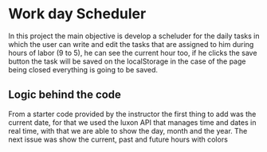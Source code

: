# Work day Scheduler

In this project the main objective is develop a scheluder for the daily tasks in which the user can write and edit the tasks that are assigned to him during hours of labor (9 to 5), he can see the current hour too, if he clicks the save button the task will be saved on the localStorage in the case of the page being closed everything is going to be saved.

## Logic behind the code

From a starter code provided by the instructor the first thing to add was the current date, for that we used the luxon API that manages time and dates in real time, with that we are able to show the day, month and the year.
The next issue was show the current, past and future hours with colors

 
